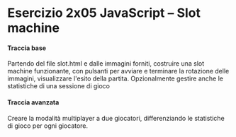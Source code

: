 # Esercizio 2x05 JavaScript – Slot machine
#### Traccia base
Partendo del file slot.html e dalle immagini forniti, costruire una slot machine funzionante,
con pulsanti per avviare e terminare la rotazione delle immagini, visualizzare l'esito della
partita.
Opzionalmente gestire anche le statistiche di una sessione di gioco
#### Traccia avanzata
Creare la modalità multiplayer a due giocatori, differenziando le statistiche di gioco per ogni giocatore.